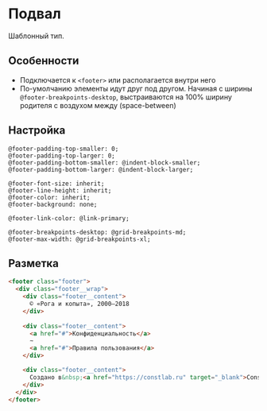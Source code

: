 # Подвал

Шаблонный тип.

## Особенности

* Подключается к `<footer>` или располагается внутри него
* По-умолчанию элементы идут друг под другом. Начиная с ширины `@footer-breakpoints-desktop`, выстраиваются на 100% ширину родителя с воздухом между (space-between)

## Настройка

```less
@footer-padding-top-smaller: 0;
@footer-padding-top-larger: 0;
@footer-padding-bottom-smaller: @indent-block-smaller;
@footer-padding-bottom-larger: @indent-block-larger;

@footer-font-size: inherit;
@footer-line-height: inherit;
@footer-color: inherit;
@footer-background: none;

@footer-link-color: @link-primary;

@footer-breakpoints-desktop: @grid-breakpoints-md;
@footer-max-width: @grid-breakpoints-xl;
```

## Разметка

```html
<footer class="footer">
  <div class="footer__wrap">
    <div class="footer__content">
      © «Рога и копыта», 2000–2018
    </div>
    
    <div class="footer__content">
      <a href="#">Конфиденциальность</a>
      ∼
      <a href="#">Правила пользования</a>
    </div>

    <div class="footer__content">
      Создано в&nbsp;<a href="https://constlab.ru" target="_blank">Const&nbsp;Lab</a> в&nbsp;2018&nbsp;году
    </div>
  </div>
</footer>
```
